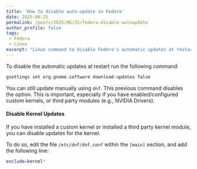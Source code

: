 ```yaml
---
title: 'How to disable auto-update in Fedora'
date: 2025-06-25
permalink: /posts/2025/06/25/fedora-disable-autoupdate
author_profile: false
tags:
 - Fedora
 - Linux
excerpt: "Linux command to disable Fedora's automatic updates at restart"
---
```



To disable the automatic updates at restart run the following command:

```bash
gsettings set org.gnome.software download-updates false
```

You can still update manually using `dnf`. This previous command disables the option.
This is important, especially if you have enabled/configured custom kernels, or third party modules (e.g., NVIDIA Drivers).


#### Disable Kernel Updates

If you have installed a custom kernel or installed a third party kernel module, you can disable updates for the kernel.

To do so, edit the file `/etc/dnf/dnf.conf` within the `[main]` section, and add the following line:

```bash
exclude=kernel*
```



